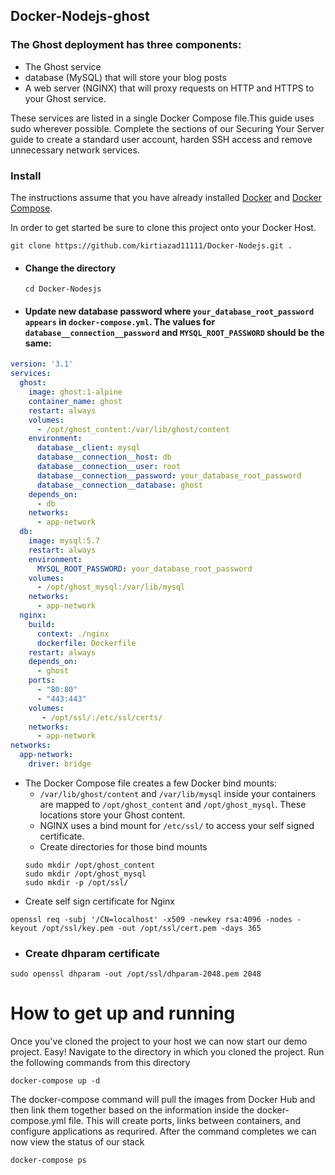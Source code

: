 ## Docker-Nodejs-ghost

### The Ghost deployment has three components:
* The Ghost service
* database (MySQL) that will store your blog posts
* A web server (NGINX) that will proxy requests on HTTP and HTTPS to your Ghost service. 

These services are listed in a single Docker Compose file.This guide uses sudo wherever possible. Complete the sections of our Securing Your Server guide to create a standard user account, harden SSH access and remove unnecessary network services.

### Install
The instructions assume that you have already installed [Docker](https://docs.docker.com/installation/) and [Docker Compose](https://docs.docker.com/compose/install/). 

In order to get started be sure to clone this project onto your Docker Host.
    
    git clone https://github.com/kirtiazad11111/Docker-Nodejs.git .
* #### Change the directory 

      cd Docker-Nodesjs
  
* #### Update new database password where `your_database_root_password appears` in `docker-compose.yml`. The values for `database__connection__password` and `MYSQL_ROOT_PASSWORD` should be the same:
``` yaml
version: '3.1'
services:
  ghost:
    image: ghost:1-alpine
    container_name: ghost
    restart: always
    volumes:
      - /opt/ghost_content:/var/lib/ghost/content
    environment:
      database__client: mysql
      database__connection__host: db
      database__connection__user: root
      database__connection__password: your_database_root_password
      database__connection__database: ghost
    depends_on:
      - db
    networks:
      - app-network
  db:
    image: mysql:5.7
    restart: always
    environment:
      MYSQL_ROOT_PASSWORD: your_database_root_password
    volumes:
      - /opt/ghost_mysql:/var/lib/mysql
    networks:
      - app-network
  nginx:
    build:
      context: ./nginx
      dockerfile: Dockerfile
    restart: always
    depends_on:
      - ghost
    ports:
      - "80:80"
      - "443:443"
    volumes:
       - /opt/ssl/:/etc/ssl/certs/
    networks:
      - app-network
networks:
  app-network:
    driver: bridge
  ```
* The Docker Compose file creates a few Docker bind mounts:
    * `/var/lib/ghost/content` and `/var/lib/mysql` inside your containers are mapped to `/opt/ghost_content` and `/opt/ghost_mysql`. These locations store your Ghost content.
    * NGINX uses a bind mount for `/etc/ssl/` to access your self signed certificate.
    * Create directories for those bind mounts
    ```
    sudo mkdir /opt/ghost_content
    sudo mkdir /opt/ghost_mysql
    sudo mkdir -p /opt/ssl/
    ```
* Create self sign certificate for Nginx 
```
openssl req -subj '/CN=localhost' -x509 -newkey rsa:4096 -nodes -keyout /opt/ssl/key.pem -out /opt/ssl/cert.pem -days 365
```
* ### Create dhparam certificate 
```
sudo openssl dhparam -out /opt/ssl/dhparam-2048.pem 2048
````
# How to get up and running
Once you've cloned the project to your host we can now start our demo project. Easy! Navigate to the directory in which you cloned the project. Run the following commands from this directory 
    

    docker-compose up -d

The  docker-compose command will pull the images from Docker Hub and then link them together based on the information inside the docker-compose.yml file. This will create ports, links between containers, and configure applications as requrired. After the command completes we can now view the status of our stack

    docker-compose ps


